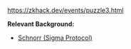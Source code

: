 https://zkhack.dev/events/puzzle3.html

**Relevant Background:**
* [Schnorr (Sigma Protocol)](https://crypto.stanford.edu/cs355/19sp/lec5.pdf)
